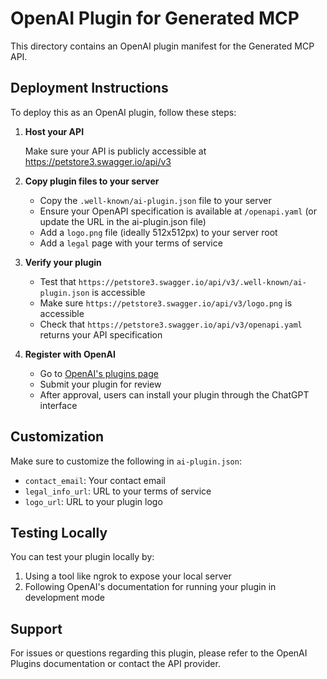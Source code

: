 # OpenAI Plugin for Generated MCP

This directory contains an OpenAI plugin manifest for the Generated MCP API.

## Deployment Instructions

To deploy this as an OpenAI plugin, follow these steps:

1. **Host your API**
   
   Make sure your API is publicly accessible at https://petstore3.swagger.io/api/v3

2. **Copy plugin files to your server**
   
   - Copy the `.well-known/ai-plugin.json` file to your server
   - Ensure your OpenAPI specification is available at `/openapi.yaml` 
     (or update the URL in the ai-plugin.json file)
   - Add a `logo.png` file (ideally 512x512px) to your server root
   - Add a `legal` page with your terms of service

3. **Verify your plugin**
   
   - Test that `https://petstore3.swagger.io/api/v3/.well-known/ai-plugin.json` is accessible
   - Make sure `https://petstore3.swagger.io/api/v3/logo.png` is accessible
   - Check that `https://petstore3.swagger.io/api/v3/openapi.yaml` returns your API specification

4. **Register with OpenAI**
   
   - Go to [OpenAI's plugins page](https://platform.openai.com/docs/plugins/getting-started)
   - Submit your plugin for review
   - After approval, users can install your plugin through the ChatGPT interface

## Customization

Make sure to customize the following in `ai-plugin.json`:

- `contact_email`: Your contact email
- `legal_info_url`: URL to your terms of service
- `logo_url`: URL to your plugin logo

## Testing Locally

You can test your plugin locally by:

1. Using a tool like ngrok to expose your local server
2. Following OpenAI's documentation for running your plugin in development mode

## Support

For issues or questions regarding this plugin, please refer to the OpenAI Plugins documentation 
or contact the API provider.
